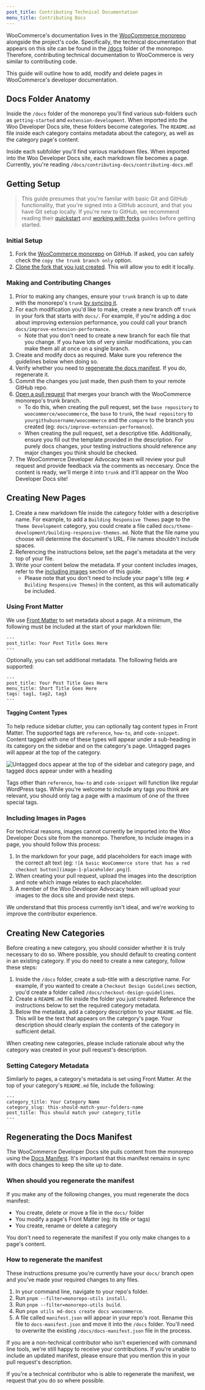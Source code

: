 ```yaml
---
post_title: Contributing Technical Documentation
menu_title: Contributing Docs
---
```


WooCommerce's documentation lives in the [WooCommerce monorepo](https://github.com/woocommerce/woocommerce) alongside the project's code. Specifically, the technical documentation that appears on this site can be found in the [/docs](https://github.com/woocommerce/woocommerce/tree/trunk/docs) folder of the monorepo. Therefore, contributing technical documentation to WooCommerce is very similar to contributing code.

This guide will outline how to add, modify and delete pages in WooCommerce's developer documentation.

## Docs Folder Anatomy
Inside the `/docs` folder of the monorepo you'll find various sub-folders such as `getting-started` and `extension-development`. When imported into the Woo Developer Docs site, these folders become categories. The `README.md` file inside each category contains metadata about the category, as well as the category page's content.

Inside each subfolder you'll find various markdown files. When imported into the Woo Developer Docs site, each markdown file becomes a page. Currently, you're reading `/docs/contributing-docs/contributing-docs.md`!

## Getting Setup
> This guide presumes that you're familar with basic Git and GitHub functionality, that you're signed into a GitHub account, and that you have Git setup locally. If you're new to GitHub, we recommend reading their [quickstart](https://docs.github.com/en/get-started/quickstart/hello-world) and [working with forks](https://docs.github.com/en/pull-requests/collaborating-with-pull-requests/working-with-forks/fork-a-repo) guides before getting started.

### Initial Setup
1. Fork the [WooCommerce monorepo](https://github.com/woocommerce/woocommerce) on GitHub. If asked, you can safely check the `copy the trunk branch only` option.
2. [Clone the fork that you just created](https://docs.github.com/en/repositories/creating-and-managing-repositories/cloning-a-repository). This will allow you to edit it locally.

### Making and Contributing Changes
1. Prior to making any changes, ensure your `trunk` branch is up to date with the monorepo's `trunk` [by syncing it](https://docs.github.com/en/pull-requests/collaborating-with-pull-requests/working-with-forks/syncing-a-fork).
2. For each modification you'd like to make, create a new branch off `trunk` in your fork that starts with `docs/`. For example, if you're adding a doc about improving extension performance, you could call your branch `docs/improve-extension-performance`.
    * Note that you don't need to create a new branch for each file that you change. If you have lots of very similar modifications, you can make them all at once on a single branch.
3. Create and modify docs as required. Make sure you reference the guidelines below when doing so.
4. Verify whether you need to [regenerate the docs manifest](#). If you do, regenerate it.
5. Commit the changes you just made, then push them to your remote GitHub repo.
6. [Open a pull request](https://docs.github.com/en/pull-requests/collaborating-with-pull-requests/proposing-changes-to-your-work-with-pull-requests/creating-a-pull-request) that merges your branch with the WooCommerce monorepo's trunk branch.
    * To do this, when creating the pull request, set the `base repository` to `woocommerce/woocommerce`, the `base` to `trunk`, the `head repository` to `yourgithubusername/woocommerce` and the `compare` to the branch you created (eg: `docs/improve-extension-performance`).
    * When creating the pull request, set a descriptive title. Additionally, ensure you fill out the template provided in the description. For purely docs changes, your testing instructions should reference any major changes you think should be checked.
7. The WooCommerce Developer Advocacy team will review your pull request and provide feedback via the comments as neccesary. Once the content is ready, we'll merge it into `trunk` and it'll appear on the Woo Developer Docs site!

## Creating New Pages

1. Create a new markdown file inside the category folder with a descriptive name. For example, to add a `Building Responsive Themes` page to the `Theme Development` category, you could create a file called `docs/theme-development/building-responsive-themes.md`. Note that the file name you choose will determine the document's URL. File names shouldn't include spaces.
2. Referencing the instructions below, set the page's metadata at the very top of your file.
3. Write your content below the metadata. If your content includes images, refer to the [including images](#) section of this guide.
    * Please note that you don't need to include your page's title (eg: `# Building Responsive Themes`) in the content, as this will automatically be included.

### Using Front Matter
We use [Front Matter](https://jekyllrb.com/docs/front-matter/) to set metadata about a page. At a minimum, the following must be included at the start of your markdown file:

```
---
post_title: Your Post Title Goes Here
---
```

Optionally, you can set additional metadata. The following fields are supported:
```
---
post_title: Your Post Title Goes Here
menu_title: Short Title Goes Here
tags: tag1, tag2, tag3
---
```

#### Tagging Content Types
To help reduce sidebar clutter, you can optionally tag content types in Front Matter. The supported tags are `reference`, `how-to`, and `code-snippet`. Content tagged with one of these types will appear under a sub-heading in its category on the sidebar and on the category's page. Untagged pages will appear at the top of the category.

![Untagged docs appear at the top of the sidebar and category page, and tagged docs appear under with a heading](https://woo-docs-multi-com.go-vip.net/docs/wp-content/uploads/sites/3/2024/01/CleanShot-2024-01-15-at-14.01.16@2x.png)

Tags other than `reference`, `how-to` and `code-snippet` will function like regular WordPress tags. While you're welcome to include any tags you think are relevant, you should only tag a page with a maximum of one of the three special tags.

### Including Images in Pages

For technical reasons, images cannot currently be imported into the Woo Developer Docs site from the monorepo. Therefore, to include images in a page, you should follow this process:

1. In the markdown for your page, add placeholders for each image with the correct alt text (eg: `![A basic WooCommerce store that has a red checkout button](image-1-placeholder.png)`).
2. When creating your pull request, upload the images into the description and note which image relates to each placeholder.
3. A member of the Woo Developer Advocacy team will upload your images to the docs site and provide next steps.

We understand that this process currently isn't ideal, and we're working to improve the contributor experience.

## Creating New Categories
Before creating a new category, you should consider whether it is truly necessary to do so. Where possible, you should default to creating content in an existing category. If you do need to create a new category, follow these steps:

1. Inside the `/docs` folder, create a sub-title with a descriptive name. For example, if you wanted to create a `Checkout Design Guidelines` section, you'd create a folder called `/docs/checkout-design-guidelines`.
2. Create a `README.md` file inside the folder you just created. Reference the instructions below to set the required category metadata.
3. Below the metadata, add a category description to your `README.md` file. This will be the text that appears on the category's page. Your description should clearly explain the contents of the category in sufficient detail.

When creating new categories, please include rationale about why the category was created in your pull request's description. 

### Setting Category Metadata
Similarly to pages, a category's metadata is set using Front Matter. At the top of your category's `README.md` file, include the following:

```
---
category_title: Your Category Name
category_slug: this-should-match-your-folders-name
post_title: This should match your category_title
---
```

## Regenerating the Docs Manifest

The WooCommerce Developer Docs site pulls content from the monorepo using the [Docs Manifest](https://github.com/woocommerce/woocommerce/blob/trunk/docs/docs-manifest.json). It's important that this manifest remains in sync with docs changes to keep the site up to date.

### When should you regenerate the manifest
If you make any of the following changes, you must regenerate the docs manifest:
* You create, delete or move a file in the `docs/` folder
* You modify a page's Front Matter (eg: its title or tags)
* You create, rename or delete a category

You don't need to regenerate the manifest if you only make changes to a page's content.

### How to regenerate the manifest
These instructions presume you're currently have your `docs/` branch open and you've made your required changes to any files.

1. In your command line, navigate to your repo's folder.
2. Run `pnpm --filter=monorepo-utils install`.
2. Run `pnpm --filter=monorepo-utils build`.
3. Run `pnpm utils md-docs create docs woocommerce`.
4. A file called `manifest.json` will appear in your repo's root. Rename this file to `docs-manifest.json` and move it into the `/docs` folder. You'll need to overwrite the existing `/docs/docs-manifest.json` file in the process.

If you are a non-technical contributor who isn't experienced with command line tools, we're still happy to receive your contributions. If you're unable to include an updated manifest, please ensure that you mention this in your pull request's description.

If you're a technical contributor who is able to regenerate the manifest, we request that you do so where possible.